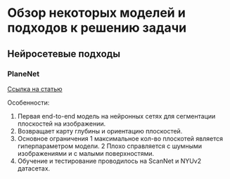 # Обзор некоторых моделей и подходов к решению задачи
## Нейросетевые подходы
### PlaneNet 
[Ссылка на статью](https://arxiv.org/pdf/1804.06278.pdf)

Особенности:
1. Первая end-to-end модель на нейронных сетях для сегментации плоскостей на изображении.
2. Возвращает карту глубины и ориентацию плоскостей.
3. Основное ограничения
    1 максимальное кол-во плоскотей является гиперпараметром модели.
    2 Плохо справляется с шумными изображениями и с малыми поверхностями.
4. Обучение и тестирование проводилось на ScanNet и NYUv2 датасетах.
